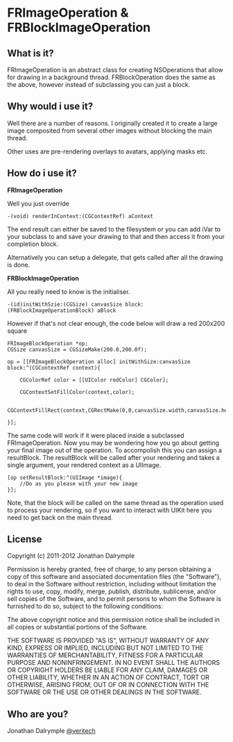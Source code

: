 FRImageOperation & FRBlockImageOperation
=======================================

What is it?
-----------

FRImageOperation is an abstract class for creating NSOperations that allow for drawing in a background thread.
FRBlockOperation does the same as the above, however instead of subclassing you can just a block.

Why would i use it?
-------------------

Well there are a number of reasons. I originally created it to create a large image composited from several other images without blocking the main thread.

Other uses are pre-rendering overlays to avatars, applying masks etc.

How do i use it?
----------------

**FRImageOperation**

Well you just override

	-(void) renderInContext:(CGContextRef) aContext

The end result can either be saved to the filesystem or you can add iVar to your subclass to and save your drawing to that and then access it from your completion block.

Alternatively you can setup a delegate, that gets called after all the drawing is done. 

**FRBlockImageOperation**

All you really need to know is the initialiser.
	
	-(id)initWithSzie:(CGSize) canvasSize block:(FRBlockImageOperationBlock) aBlock

However if that's not clear enough, the code below will draw a red 200x200 square 

	FRImageBlockOperation *op;
	CGSize canvasSize = CGSizeMake(200.0,200.0f);

	op = [[FRImageBlockOperation alloc] initWithSize:canvasSize block:^(CGContextRef context){
		
		CGColorRef color = [[UIColor redColor] CGColor];

		CGContextSetFillColor(context,color);

		CGContextFillRect(context,CGRectMake(0,0,canvasSize.width,canvasSize.height));

	}];

The same code will work if it were placed inside a subclassed FRImageOperation. Now you may be wondering how you go about getting your final image out of the operation.
To accompolish this you can assign a resultBlock. The resultBlock will be called after your rendering and takes a single argument, your rendered context as a UIImage.

	[op setResultBlock:^(UIImage *image){
		//Do as you please with your new image
	}];

Note, that the block will be called on the same thread as the operation used to process your rendering, so if you want to interact with UIKit here you need to get back on the main thread.

License
-------

 Copyright (c) 2011-2012 Jonathan Dalrymple
 
 Permission is hereby granted, free of charge, to any person
 obtaining a copy of this software and associated documentation
 files (the "Software"), to deal in the Software without
 restriction, including without limitation the rights to use,
 copy, modify, merge, publish, distribute, sublicense, and/or sell
 copies of the Software, and to permit persons to whom the
 Software is furnished to do so, subject to the following
 conditions:
 
 The above copyright notice and this permission notice shall be
 included in all copies or substantial portions of the Software.
 
 THE SOFTWARE IS PROVIDED "AS IS", WITHOUT WARRANTY OF ANY KIND,
 EXPRESS OR IMPLIED, INCLUDING BUT NOT LIMITED TO THE WARRANTIES
 OF MERCHANTABILITY, FITNESS FOR A PARTICULAR PURPOSE AND
 NONINFRINGEMENT. IN NO EVENT SHALL THE AUTHORS OR COPYRIGHT
 HOLDERS BE LIABLE FOR ANY CLAIM, DAMAGES OR OTHER LIABILITY,
 WHETHER IN AN ACTION OF CONTRACT, TORT OR OTHERWISE, ARISING
 FROM, OUT OF OR IN CONNECTION WITH THE SOFTWARE OR THE USE OR
 OTHER DEALINGS IN THE SOFTWARE.


Who are you?
------------

Jonathan Dalrymple [@veritech](http://twitter.com/veritech)
